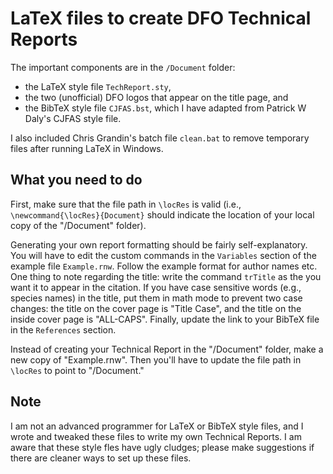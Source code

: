 # LaTeX files to create DFO Technical Reports

The important components are in the `/Document` folder:

- the LaTeX style file `TechReport.sty`,
- the two (unofficial) DFO logos that appear on the title page, and 
- the BibTeX style file `CJFAS.bst`, which I have adapted from Patrick W Daly's CJFAS style file.

I also included Chris Grandin's batch file `clean.bat` to remove temporary files after running LaTeX in Windows. 

## What you need to do

First, make sure that the file path in `\locRes` is valid (i.e., `\newcommand{\locRes}{Document}` should indicate the location of your local copy of the "/Document" folder).

Generating your own report formatting should be fairly self-explanatory.
You will have to edit the custom commands in the `Variables` section of the example file `Example.rnw`.
Follow the example format for author names etc.
One thing to note regarding the title: write the command `trTitle` as the you want it to appear in the citation.
If you have case sensitive words (e.g., species names) in the title, put them in math mode to prevent two case changes:
the title on the cover page is "Title Case",
and the title on the inside cover page is "ALL-CAPS".
Finally, update the link to your BibTeX file in the `References` section.

Instead of creating your Technical Report in the "/Document" folder, make a new copy of "Example.rnw".
Then you'll have to update the file path in `\locRes` to point to "/Document."

## Note

I am not an advanced programmer for LaTeX or BibTeX style files, and I wrote and tweaked these files to write my own Technical Reports.
I am aware that these style fles have ugly cludges; please make suggestions if there are cleaner ways to set up these files.
